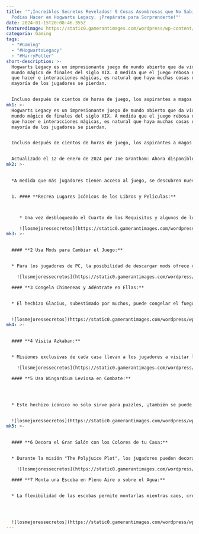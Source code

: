 ```yaml
---
title: '"¡Increíbles Secretos Revelados! 9 Cosas Asombrosas que No Sabías que
  Podías Hacer en Hogwarts Legacy. ¡Prepárate para Sorprenderte!"'
date: 2024-01-15T20:08:46.355Z
featuredimage: https://static0.gamerantimages.com/wordpress/wp-content/uploads/2023/04/awesome-things-you-didn-t-know-you-could-do-in-hogwarts-legacy.jpg?q=50&fit=contain&w=1140&h=&dpr=1.5
categoria: Gaming
tags:
  - "#Gaming"
  - "#HogwartsLegacy"
  - "#HarryPotter"
short-description: >-
  Hogwarts Legacy es un impresionante juego de mundo abierto que da vida al
  mundo mágico de finales del siglo XIX. A medida que el juego rebosa de cosas
  que hacer e interacciones mágicas, es natural que haya muchas cosas que la
  mayoría de los jugadores se pierdan.


  Incluso después de cientos de horas de juego, los aspirantes a magos y brujas siguen descubriendo más secretos en Hogwarts Legacy. Atividades secretas, algunas de las cuales se han descubierto recientemente.
mk1: >-
  Hogwarts Legacy es un impresionante juego de mundo abierto que da vida al
  mundo mágico de finales del siglo XIX. A medida que el juego rebosa de cosas
  que hacer e interacciones mágicas, es natural que haya muchas cosas que la
  mayoría de los jugadores se pierdan.


  Incluso después de cientos de horas de juego, los aspirantes a magos y brujas siguen descubriendo más secretos en Hogwarts Legacy. Algunas de estas características ocultas ofrecen a los jugadores una ventaja tangible, pero la mayoría son solo para divertirse. Para encontrar estos secretos, los jugadores deben probar todos los diferentes hechizos en todo tipo de objetos, incluso aquellos que no parecen ser interactivos al principio.


  Actualizado el 12 de enero de 2024 por Joe Grantham: Ahora disponible en todas las consolas después de su lanzamiento en Nintendo Switch, Hogwarts Legacy puede cumplir los sueños de por vida de incluso más aspirantes a magos y brujas en todo el mundo. Mientras hay muchas cosas obvias y divertidas que hacer en Hogwarts Legacy, también hay muchas actividades secretas, algunas de las cuales se han descubierto recientemente.
mk2: >-
  

  *A medida que más jugadores tienen acceso al juego, se descubren nuevos secretos. Para aquellos en PC, los mods permiten que las cosas se vuelvan locas, con jugadores que pueden sumergirse más profundamente en la inmersión total o en el lado tonto de las cosas.*


  1. #### **Recrea Lugares Icónicos de los Libros y Películas:**



     * Una vez desbloqueado el Cuarto de los Requisitos y algunos de los mejores conjuros, los jugadores pueden crear diseños increíbles utilizando objetos icónicos de la serie, como los platos del gato de la Profesora Umbridge o las cabezas de elfos domésticos en la casa de Sirius.

     ![losmejoressecretos](https://static0.gamerantimages.com/wordpress/wp-content/uploads/2023/03/hogwarts-legacy-professor-umbridge-s-office-room-of-requirement-aesthetic.jpg?q=50&fit=crop&w=1500&dpr=1.5 "losmejoressecretos")
mk3: >-
  

  #### **2 Usa Mods para Cambiar el Juego:**


  * Para los jugadores de PC, la posibilidad de descargar mods ofrece desde cambios divertidos y cómicos hasta modificaciones inmersivas que ajustan el horario escolar de los NPCs.

    ![losmejoressecretos](https://static0.gamerantimages.com/wordpress/wp-content/uploads/2023/04/hogwarts-legacy-shrek-broom-mod.jpg?q=50&fit=crop&w=1500&dpr=1.5 "losmejoressecretos")

  #### **3 Congela Chimeneas y Adéntrate en Ellas:**


  * El hechizo Glacius, subestimado por muchos, puede congelar el fuego en las chimeneas, revelando habitaciones secretas y tesoros.


  ![losmejoressecretos](https://static0.gamerantimages.com/wordpress/wp-content/uploads/2023/04/hogwarts-legacy-fireplace.jpg?q=50&fit=crop&w=1500&dpr=1.5 "losmejoressecretos")
mk4: >-
  

  #### **4 Visita Azkaban:**


  * Misiones exclusivas de cada casa llevan a los jugadores a visitar la prisión de Azkaban, ofreciendo experiencias únicas y reveladoras.

    ![losmejoressecretos](https://static0.gamerantimages.com/wordpress/wp-content/uploads/2023/02/hogwarts-legacy-3-2.jpg?q=50&fit=crop&w=1500&dpr=1.5 "losmejoressecretos")

  #### **5 Usa Wingardium Leviosa en Combate:**




  * Este hechizo icónico no solo sirve para puzzles, ¡también se puede utilizar de manera letal en combate, arrojando objetos pesados a los enemigos!


  ![losmejoressecretos](https://static0.gamerantimages.com/wordpress/wp-content/uploads/2023/04/hogwarts-legacy-wingardium-leviosa-in-combat.jpg?q=50&fit=crop&w=1500&dpr=1.5 "losmejoressecretos")
mk5: >-
  

  #### **6 Decora el Gran Salón con los Colores de tu Casa:**


  * Durante la misión "The Polyjuice Plot", los jugadores pueden decorar el Gran Salón con los estandartes de su casa, añadiendo un toque personal.

    ![losmejoressecretos](https://static0.gamerantimages.com/wordpress/wp-content/uploads/2023/04/hogwarts-legacy-the-great-hall-with-ravenclaw-banners.jpg?q=50&fit=crop&w=1500&dpr=1.5 "losmejoressecretos")

  #### **7 Monta una Escoba en Pleno Aire o sobre el Agua:**


  * La flexibilidad de las escobas permite montarlas mientras caes, creando momentos épicos, o incluso despegar desde el agua, útil al buscar tesoros sumergidos.




  ![losmejoressecretos](https://static0.gamerantimages.com/wordpress/wp-content/uploads/2023/02/hogwarts-legacy-flying-class.jpg?q=50&fit=crop&w=1500&dpr=1.5 "losmejoressecretos")
---
```

